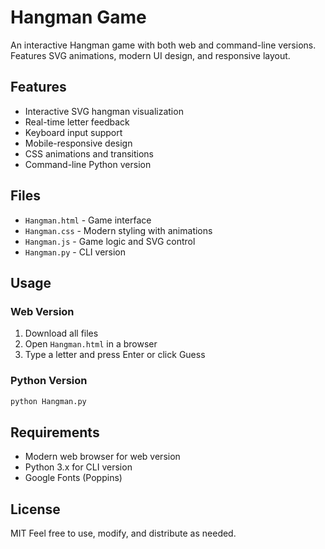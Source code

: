 # Hangman Game

An interactive Hangman game with both web and command-line versions. Features SVG animations, modern UI design, and responsive layout.

## Features

- Interactive SVG hangman visualization
- Real-time letter feedback
- Keyboard input support
- Mobile-responsive design
- CSS animations and transitions
- Command-line Python version

## Files

- `Hangman.html` - Game interface
- `Hangman.css` - Modern styling with animations
- `Hangman.js` - Game logic and SVG control
- `Hangman.py` - CLI version

## Usage

### Web Version
1. Download all files
2. Open `Hangman.html` in a browser
3. Type a letter and press Enter or click Guess

### Python Version
```bash
python Hangman.py
```

## Requirements

- Modern web browser for web version
- Python 3.x for CLI version
- Google Fonts (Poppins)

## License

MIT
Feel free to use, modify, and distribute as needed.
